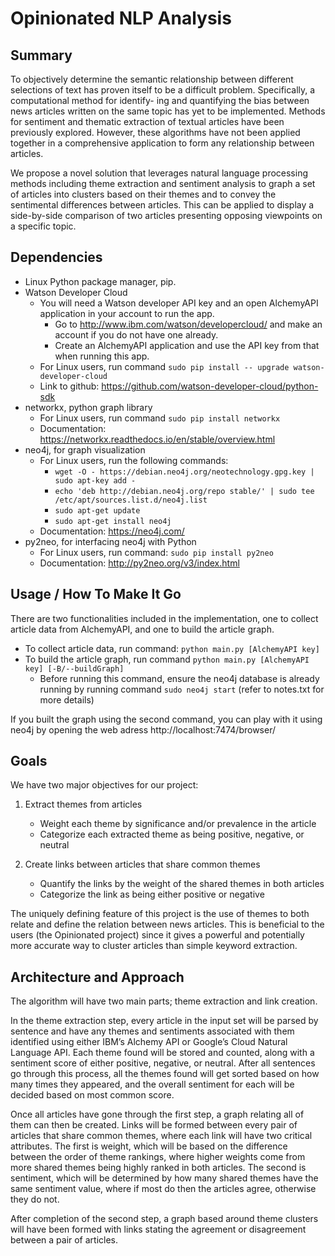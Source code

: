 # Opinionated NLP Analysis

## Summary ##

To objectively determine the semantic relationship between different selections of text has
proven itself to be a difficult problem. Specifically, a computational method for identify-
ing and quantifying the bias between news articles written on the same topic has yet to
be implemented. Methods for sentiment and thematic extraction of textual articles have
been previously explored. However, these algorithms have not been applied together in a
comprehensive application to form any relationship between articles.

We propose a novel solution that leverages natural language processing methods including
theme extraction and sentiment analysis to graph a set of articles into clusters based on their
themes and to convey the sentimental differences between articles. This can be applied to
display a side-by-side comparison of two articles presenting opposing viewpoints on a specific
topic.

## Dependencies ##

* Linux Python package manager, pip.
* Watson Developer Cloud 
	* You will need a Watson developer API key and an open AlchemyAPI application in your account to run the app.
		* Go to http://www.ibm.com/watson/developercloud/ and make an account if you do not have one already.
		* Create an AlchemyAPI application and use the API key from that when running this app.
	* For Linux users, run command `sudo pip install -- upgrade watson-developer-cloud`
	* Link to github: https://github.com/watson-developer-cloud/python-sdk
* networkx, python graph library
	* For Linux users, run command `sudo pip install networkx`
	* Documentation: https://networkx.readthedocs.io/en/stable/overview.html
* neo4j, for graph visualization
	* For Linux users, run the following commands:
		* `wget -O - https://debian.neo4j.org/neotechnology.gpg.key | sudo apt-key add -`
		* `echo 'deb http://debian.neo4j.org/repo stable/' | sudo tee /etc/apt/sources.list.d/neo4j.list`
		* `sudo apt-get update`
		* `sudo apt-get install neo4j`
	* Documentation: https://neo4j.com/
* py2neo, for interfacing neo4j with Python
	* For Linux users, run command: `sudo pip install py2neo`
	* Documentation: http://py2neo.org/v3/index.html

## Usage / How To Make It Go ##

There are two functionalities included in the implementation, one to collect article data from  AlchemyAPI, and one to build the article graph.
* To collect article data, run command: `python main.py [AlchemyAPI key]`
* To build the article graph, run command `python main.py [AlchemyAPI key] [-B/--buildGraph]`
	* Before running this command, ensure the neo4j database is already running by running command `sudo neo4j start` (refer to notes.txt for more details)

If you built the graph using the second command, you can play with it using neo4j by opening the web adress http://localhost:7474/browser/ 

## Goals ##

We have two major objectives for our project:

1. Extract themes from articles
	* Weight each theme by significance and/or prevalence in the article
	* Categorize each extracted theme as being positive, negative, or neutral

2. Create links between articles that share common themes
	* Quantify the links by the weight of the shared themes in both articles
	* Categorize the link as being either positive or negative

The uniquely defining feature of this project is the use of themes to both relate and define
the relation between news articles. This is beneficial to the users (the Opinionated project)
since it gives a powerful and potentially more accurate way to cluster articles than simple
keyword extraction.

## Architecture and Approach ##

The algorithm will have two main parts; theme extraction and link creation.

In the theme extraction step, every article in the input set will be parsed by sentence and
have any themes and sentiments associated with them identified using either IBM’s Alchemy
API or Google’s Cloud Natural Language API. Each theme found will be stored and counted,
along with a sentiment score of either positive, negative, or neutral. After all sentences go
through this process, all the themes found will get sorted based on how many times they
appeared, and the overall sentiment for each will be decided based on most common score.
	
Once all articles have gone through the first step, a graph relating all of them can then
be created. Links will be formed between every pair of articles that share common themes,
where each link will have two critical attributes. The first is weight, which will be based on
the difference between the order of theme rankings, where higher weights come from more
shared themes being highly ranked in both articles. The second is sentiment, which will be
determined by how many shared themes have the same sentiment value, where if most do
then the articles agree, otherwise they do not.
	
After completion of the second step, a graph based around theme clusters will have been
formed with links stating the agreement or disagreement between a pair of articles.
